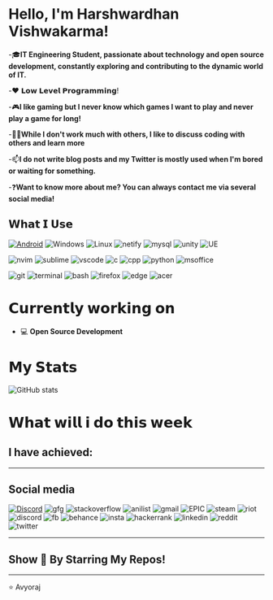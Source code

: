 # Hello, I'm Harshwardhan Vishwakarma!

-🎓**IT Engineering Student, passionate about technology and open source development, constantly exploring and contributing to the dynamic world of IT.**

-♥️ 𝗟𝗼𝘄 𝗟𝗲𝘃𝗲𝗹 𝗣𝗿𝗼𝗴𝗿𝗮𝗺𝗺𝗶𝗻𝗴!

-🎮**I like gaming but I never know which games I want to play and never play a game for long!**

-👯‍♀**While I don't work much with others, I like to discuss coding with others and learn more**

-📫**I do not write blog posts and my Twitter is mostly used when I'm bored or waiting for something.**

-❓**Want to know more about me? You can always contact me via several social media!**



## 𝗪𝗵𝗮𝘁 𝗜 𝗨𝘀𝗲

[![Android](https://img.shields.io/badge/Android-3DDC84?style=for-the-badge&logo=android&logoColor=white)](https://discord.com)
![Windows](https://img.shields.io/badge/Windows-0078D6?style=for-the-badge&logo=windows&logoColor=white)
![Linux](https://img.shields.io/badge/Linux-FCC624?style=for-the-badge&logo=linux&logoColor=black)
![netify]( https://img.shields.io/badge/Netlify-00C7B7?style=for-the-badge&logo=netlify&logoColor=white)
![mysql](https://img.shields.io/badge/MySQL-005C84?style=for-the-badge&logo=mysql&logoColor=white)
![unity](https://img.shields.io/badge/Unity-100000?style=for-the-badge&logo=unity&logoColor=white)
![UE](https://img.shields.io/badge/-Unreal%20Engine-313131?style=for-the-badge&logo=unreal-engine&logoColor=white)

![nvim](https://img.shields.io/badge/NeoVim-%2357A143.svg?&style=for-the-badge&logo=neovim&logoColor=white)
![sublime](https://img.shields.io/badge/sublime_text-%23575757.svg?&style=for-the-badge&logo=sublime-text&logoColor=important)
![vscode](https://img.shields.io/badge/VSCode-0078D4?style=for-the-badge&logo=visual%20studio%20code&logoColor=white)
![c](https://img.shields.io/badge/C-00599C?style=for-the-badge&logo=c&logoColor=white)
![cpp](https://img.shields.io/badge/C%2B%2B-00599C?style=for-the-badge&logo=c%2B%2B&logoColor=white)
![python]( 	https://img.shields.io/badge/Python-FFD43B?style=for-the-badge&logo=python&logoColor=blue)
![msoffice](https://img.shields.io/badge/Microsoft_Office-D83B01?style=for-the-badge&logo=microsoft-office&logoColor=white)


![git]( 	https://img.shields.io/badge/GIT-E44C30?style=for-the-badge&logo=git&logoColor=white)
![terminal]( 	https://img.shields.io/badge/windows%20terminal-4D4D4D?style=for-the-badge&logo=windows%20terminal&logoColor=white)
![bash](https://img.shields.io/badge/GNU%20Bash-4EAA25?style=for-the-badge&logo=GNU%20Bash&logoColor=white)
![firefox](https://img.shields.io/badge/Firefox_Browser-FF7139?style=for-the-badge&logo=Firefox-Browser&logoColor=white)
![edge](https://img.shields.io/badge/Microsoft_Edge-0078D7?style=for-the-badge&logo=Microsoft-edge&logoColor=white)
![acer](https://img.shields.io/badge/acer%20Aspire%205-83B81A?style=for-the-badge&logo=acer&logoColor=white)




# 𝗖𝘂𝗿𝗿𝗲𝗻𝘁𝗹𝘆 𝘄𝗼𝗿𝗸𝗶𝗻𝗴 𝗼𝗻

- 💻 **Open Source Development**




# 𝗠𝘆 𝗦𝘁𝗮𝘁𝘀
![GitHub stats](https://github-readme-stats.vercel.app/api?username=avyoraj&show_icons=true&theme=github_dark)


# 𝗪𝗵𝗮𝘁 𝘄𝗶𝗹𝗹 𝗶 𝗱𝗼 𝘁𝗵𝗶𝘀 𝘄𝗲𝗲𝗸
I have achieved:
-

---

## Social media
[![Discord](https://img.shields.io/badge/GitHub-100000?style=for-the-badge&logo=github&logoColor=white)](https://discord.gg/44yKPxm)
‎‎![gfg](https://img.shields.io/badge/GeeksforGeeks-298D46?style=for-the-badge&logo=geeksforgeeks&logoColor=white)
![stackoverflow](https://img.shields.io/badge/Stack_Overflow-FE7A16?style=for-the-badge&logo=stack-overflow&logoColor=white)
![anilist](https://img.shields.io/badge/AniList-02A9FF?style=for-the-badge&logo=AniList&logoColor=white)
![gmail](https://img.shields.io/badge/Gmail-D14836?style=for-the-badge&logo=gmail&logoColor=white)
![EPIC](https://img.shields.io/badge/Epic%20Games-313131?style=for-the-badge&logo=Epic%20Games&logoColor=white)
![steam](https://img.shields.io/badge/Steam-000000?style=for-the-badge&logo=steam&logoColor=white)
![riot](https://img.shields.io/badge/Valorant-fa4454?style=for-the-badge&logo=valorant&logoColor=white)
![discord](https://img.shields.io/badge/Discord-5865F2?style=for-the-badge&logo=discord&logoColor=white)
![fb](https://img.shields.io/badge/Facebook-1877F2?style=for-the-badge&logo=facebook&logoColor=white)
![behance](https://img.shields.io/badge/-Behance-blue?style=for-the-badge&logo=behance&logoColor=white)
![insta](https://img.shields.io/badge/Instagram-E4405F?style=for-the-badge&logo=instagram&logoColor=white)
![hackerrank](https://img.shields.io/badge/-Hackerrank-2EC866?style=for-the-badge&logo=HackerRank&logoColor=white)
![linkedin](https://img.shields.io/badge/LinkedIn-0077B5?style=for-the-badge&logo=linkedin&logoColor=white)
![reddit](https://img.shields.io/badge/Reddit-FF4500?style=for-the-badge&logo=reddit&logoColor=white)
![twitter](https://img.shields.io/badge/Twitter-1DA1F2?style=for-the-badge&logo=twitter&logoColor=white)



---

## Show 🌟 By Starring My Repos!
---
 ⭐️ Avyoraj
